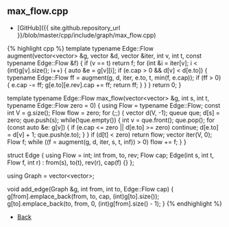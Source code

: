 ## max_flow.cpp

- [GitHub]({{ site.github.repository_url }}/blob/master/cpp/include/graph/max_flow.cpp)

{% highlight cpp %}
template <typename Edge>
typename Edge::Flow augment(vector<vector<Edge>> &g,
                            vector<int> &d, vector<int> &iter,
                            int v, int t, const typename Edge::Flow &f) {
  if (v == t) return f;
  for (int &i = iter[v]; i < (int)g[v].size(); i++) {
    auto &e = g[v][i];
    if (e.cap > 0 && d[v] < d[e.to]) {
      typename Edge::Flow ff = augment(g, d, iter, e.to, t, min(f, e.cap));
      if (ff > 0) {
        e.cap -= ff;
        g[e.to][e.rev].cap += ff;
        return ff;
      }
    }
  }
  return 0;
}

template <typename Edge>
typename Edge::Flow max_flow(vector<vector<Edge>> &g, int s, int t,
                             typename Edge::Flow zero = 0) {
  using Flow = typename Edge::Flow;
  const int V = g.size();
  Flow flow = zero;
  for (;;) {
    vector<int> d(V, -1);
    queue<int> que;
    d[s] = zero;
    que.push(s);
    while(!que.empty()) {
      int v = que.front(); que.pop();
      for (const auto &e: g[v]) {
        if (e.cap <= zero || d[e.to] >= zero) continue;
        d[e.to] = d[v] + 1;
        que.push(e.to);
      }
    }
    if (d[t] < zero) return flow;
    vector<int> iter(V, 0);
    Flow f;
    while ((f = augment(g, d, iter, s, t, inf<Flow>)) > 0) flow += f;
  }
}

struct Edge {
  using Flow = int;
  int from, to, rev;
  Flow cap;
  Edge(int s, int t, Flow f, int r) : from(s), to(t), rev(r), cap(f) {}
};

using Graph = vector<vector<Edge>>;

void add_edge(Graph &g, int from, int to, Edge::Flow cap) {
  g[from].emplace_back(from, to, cap, (int)g[to].size());
  g[to].emplace_back(to, from, 0, (int)g[from].size() - 1);
}
{% endhighlight %}

- [Back](../../..)
